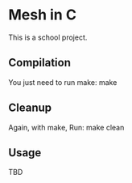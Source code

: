 Mesh in C
=======

This is a school project.

Compilation
---------------------------
You just need to run make:
    make

Cleanup
---------------------------
Again, with make, Run:
    make clean

Usage
---------------------------
TBD

